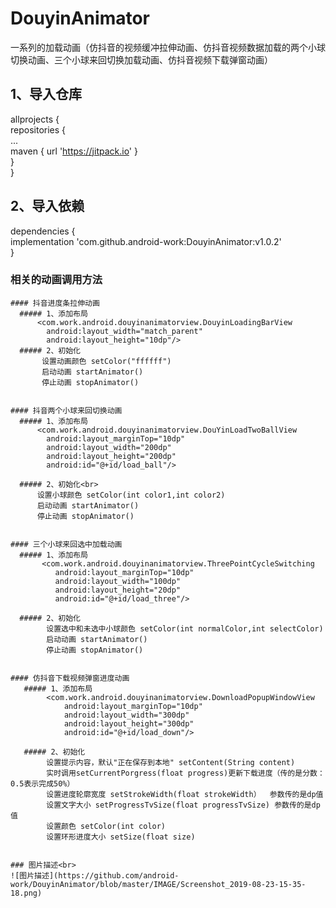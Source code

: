 # DouyinAnimator
一系列的加载动画（仿抖音的视频缓冲拉伸动画、仿抖音视频数据加载的两个小球切换动画、三个小球来回切换加载动画、仿抖音视频下载弹窗动画）

## 1、导入仓库<br>
  allprojects {<br>
		repositories {<br>
			...<br>
			maven { url 'https://jitpack.io' }<br>
		}<br>
	}<br>
  
## 2、导入依赖<br>
  dependencies {<br>
	        implementation 'com.github.android-work:DouyinAnimator:v1.0.2'<br>
	}<br>
  
  ### 相关的动画调用方法<br>

    #### 抖音进度条拉伸动画
      ##### 1、添加布局
          <com.work.android.douyinanimatorview.DouyinLoadingBarView
            android:layout_width="match_parent"
            android:layout_height="10dp"/>
      ##### 2、初始化
           设置动画颜色 setColor("ffffff")
           启动动画 startAnimator()
           停止动画 stopAnimator()
           
           
    #### 抖音两个小球来回切换动画
      ##### 1、添加布局
          <com.work.android.douyinanimatorview.DouYinLoadTwoBallView
            android:layout_marginTop="10dp"
            android:layout_width="200dp"
            android:layout_height="200dp"
            android:id="@+id/load_ball"/>
            
      ##### 2、初始化<br>
          设置小球颜色 setColor(int color1,int color2)
          启动动画 startAnimator()
          停止动画 stopAnimator()
    
    
    #### 三个小球来回选中加载动画
      ##### 1、添加布局
           <com.work.android.douyinanimatorview.ThreePointCycleSwitching
              android:layout_marginTop="10dp"
              android:layout_width="100dp"
              android:layout_height="20dp"
              android:id="@+id/load_three"/>
              
      ##### 2、初始化
            设置选中和未选中小球颜色 setColor(int normalColor,int selectColor)
            启动动画 startAnimator()
            停止动画 stopAnimator()
            
            
    #### 仿抖音下载视频弹窗进度动画
       ##### 1、添加布局
            <com.work.android.douyinanimatorview.DownloadPopupWindowView
                android:layout_marginTop="10dp"
                android:layout_width="300dp"
                android:layout_height="300dp"
                android:id="@+id/load_down"/>
               
       ##### 2、初始化
            设置提示内容，默认"正在保存到本地" setContent(String content)
            实时调用setCurrentPorgress(float progress)更新下载进度（传的是分数：0.5表示完成50%）
            设置进度轮廓宽度 setStrokeWidth(float strokeWidth）  参数传的是dp值
            设置文字大小 setProgressTvSize(float progressTvSize) 参数传的是dp值 
            设置颜色 setColor(int color)
            设置环形进度大小 setSize(float size)
	    

    ### 图片描述<br>
    ![图片描述](https://github.com/android-work/DouyinAnimator/blob/master/IMAGE/Screenshot_2019-08-23-15-35-18.png)
